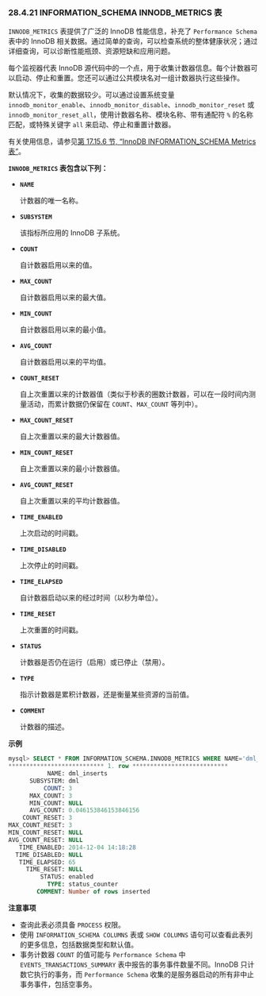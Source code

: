 ### 28.4.21 INFORMATION_SCHEMA INNODB_METRICS 表

`INNODB_METRICS` 表提供了广泛的 InnoDB 性能信息，补充了 `Performance Schema` 表中的 InnoDB 相关数据。通过简单的查询，可以检查系统的整体健康状况；通过详细查询，可以诊断性能瓶颈、资源短缺和应用问题。

每个监视器代表 InnoDB 源代码中的一个点，用于收集计数器信息。每个计数器可以启动、停止和重置。您还可以通过公共模块名对一组计数器执行这些操作。

默认情况下，收集的数据较少。可以通过设置系统变量 `innodb_monitor_enable`、`innodb_monitor_disable`、`innodb_monitor_reset` 或 `innodb_monitor_reset_all`，使用计数器名称、模块名称、带有通配符 `%` 的名称匹配，或特殊关键字 `all` 来启动、停止和重置计数器。

有关使用信息，请参见[第 17.15.6 节, “InnoDB INFORMATION_SCHEMA Metrics 表”](#innodb-information-schema-metrics-table)。

**`INNODB_METRICS` 表包含以下列：**

- **`NAME`**
  
  计数器的唯一名称。
  
- **`SUBSYSTEM`**
  
  该指标所应用的 InnoDB 子系统。
  
- **`COUNT`**
  
  自计数器启用以来的值。
  
- **`MAX_COUNT`**
  
  自计数器启用以来的最大值。
  
- **`MIN_COUNT`**
  
  自计数器启用以来的最小值。
  
- **`AVG_COUNT`**
  
  自计数器启用以来的平均值。
  
- **`COUNT_RESET`**
  
  自上次重置以来的计数器值（类似于秒表的圈数计数器，可以在一段时间内测量活动，而累计数据仍保留在 `COUNT`、`MAX_COUNT` 等列中）。
  
- **`MAX_COUNT_RESET`**
  
  自上次重置以来的最大计数器值。
  
- **`MIN_COUNT_RESET`**
  
  自上次重置以来的最小计数器值。
  
- **`AVG_COUNT_RESET`**
  
  自上次重置以来的平均计数器值。
  
- **`TIME_ENABLED`**
  
  上次启动的时间戳。
  
- **`TIME_DISABLED`**
  
  上次停止的时间戳。
  
- **`TIME_ELAPSED`**
  
  自计数器启动以来的经过时间（以秒为单位）。
  
- **`TIME_RESET`**
  
  上次重置的时间戳。
  
- **`STATUS`**
  
  计数器是否仍在运行（启用）或已停止（禁用）。
  
- **`TYPE`**
  
  指示计数器是累积计数器，还是衡量某些资源的当前值。
  
- **`COMMENT`**
  
  计数器的描述。

**示例**

```sql
mysql> SELECT * FROM INFORMATION_SCHEMA.INNODB_METRICS WHERE NAME='dml_inserts'\G
*************************** 1. row ***************************
           NAME: dml_inserts
      SUBSYSTEM: dml
          COUNT: 3
      MAX_COUNT: 3
      MIN_COUNT: NULL
      AVG_COUNT: 0.046153846153846156
    COUNT_RESET: 3
MAX_COUNT_RESET: 3
MIN_COUNT_RESET: NULL
AVG_COUNT_RESET: NULL
   TIME_ENABLED: 2014-12-04 14:18:28
  TIME_DISABLED: NULL
   TIME_ELAPSED: 65
     TIME_RESET: NULL
         STATUS: enabled
           TYPE: status_counter
        COMMENT: Number of rows inserted
```

**注意事项**

- 查询此表必须具备 `PROCESS` 权限。
- 使用 `INFORMATION_SCHEMA COLUMNS` 表或 `SHOW COLUMNS` 语句可以查看此表列的更多信息，包括数据类型和默认值。
- 事务计数器 `COUNT` 的值可能与 `Performance Schema` 中 `EVENTS_TRANSACTIONS_SUMMARY` 表中报告的事务事件数量不同。InnoDB 只计数它执行的事务，而 `Performance Schema` 收集的是服务器启动的所有非中止事务事件，包括空事务。
